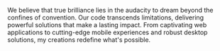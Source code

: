 <p>We believe that true brilliance lies in the audacity to dream beyond the confines of convention. Our code transcends limitations, delivering powerful solutions that make a lasting impact. From captivating web applications to cutting-edge mobile experiences and robust desktop solutions, my creations redefine what's possible.</p>
